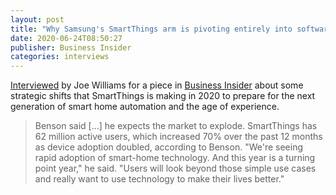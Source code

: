 ```yaml
---
layout: post
title: "Why Samsung's SmartThings arm is pivoting entirely into software"
date: 2020-06-24T08:50:27
publisher: Business Insider
categories: interviews
---
```


[Interviewed][ln1] by Joe Williams for a piece in [Business Insider][ln2] about some strategic shifts that SmartThings is making in 2020 to prepare for the next generation of smart home automation and the age of experience.

> Benson said [...] he expects the market to explode. SmartThings has 62 million active users, which increased 70% over the past 12 months as device adoption doubled, according to Benson. "We're seeing rapid adoption of smart-home technology. And this year is a turning point year," he said. "Users will look beyond those simple use cases and really want to use technology to make their lives better."

[ln1]: https://www.businessinsider.com/exclusive-why-samsungs-smartthings-is-going-all-in-on-software-2020-6 "Why Samsung's SmartThings arm is pivoting entirely into software"
[ln2]: https://www.businessinsider.com/ "Business Insider"


